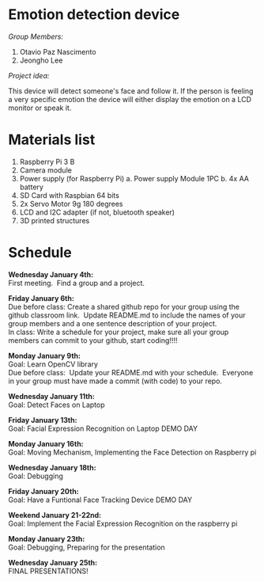 # Emotion detection device

*Group Members:*
1. Otavio Paz Nascimento
2. Jeongho Lee

*Project idea:*

This device will detect someone's face and follow it. If the person is feeling a very specific emotion the device will either display the emotion on a LCD monitor or speak it.

# Materials list

1. Raspberry Pi 3 B
2. Camera module
3. Power supply (for Raspberry Pi)
  a. Power supply Module 1PC
  b. 4x AA battery
4. SD Card with Raspbian 64 bits
5. 2x Servo Motor 9g 180 degrees
6. LCD and I2C adapter (if not, bluetooth speaker)
7. 3D printed structures

# Schedule

**Wednesday January 4th:**  
First meeting.  Find a group and a project.

**Friday January 6th:**    
Due before class: Create a shared github repo for your group using the github classroom link.  Update README.md to include the names of your group members and a one sentence description of your project.  
In class: Write a schedule for your project, make sure all your group members can commit to your github, start coding!!!!

**Monday January 9th:**  
Goal: Learn OpenCV library  
Due before class:  Update your README.md with your schedule.  Everyone in your group must have made a commit (with code) to your repo.

**Wednesday January 11th:**  
Goal: Detect Faces on Laptop

**Friday January 13th:**  
Goal: Facial Expression Recognition on Laptop
DEMO DAY

**Monday January 16th:**  
Goal: Moving Mechanism, Implementing the Face Detection on Raspberry pi

**Wednesday January 18th:**  
Goal: Debugging

**Friday January 20th:**  
Goal: Have a Funtional Face Tracking Device
DEMO DAY 

**Weekend January 21-22nd:**   
Goal: Implement the Facial Expression Recognition on the raspberry pi

**Monday January 23th:**  
Goal: Debugging, Preparing for the presentation

**Wednesday January 25th:**  
FINAL PRESENTATIONS!


